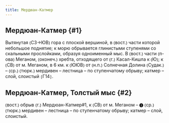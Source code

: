 ```yaml
---
title: Мердюан-Катмер
---
```

## Мердюан-Катмер {#1}

Вытянутая ⦅СЗ→ЮВ⦆ гора с плоской вершиной, в ⦅вост.⦆ части которой небольшое поднятие; к морю обрывается глинистыми ступенями со скальными прослойками, образуя одноименный мыс. В ⦅вост.⦆ части ⦅п-ова⦆ Меганом, ⦅оконеч.⦆ хребта, отходящего от ⦅г.⦆ Касал-Кишла к ⦅Ю⦆; к ⦅СВ⦆ от м. Меганом, в 6 км. к ⦅ЮЮВ⦆ от ⦅н.п.⦆ Солнечная Долина ⦅Судак.⦆ – ⦅ср.⦆ ⦅тюрк.⦆ мердивен – лестница – по ступенчатому обрыву; катмер – слой, слоистый ⦃Г14⦄.

## Мердюан-Катмер, Толстый мыс {#2}

⦅вост.⦆ обрыв ⦅г.⦆ Мердюан-Катмер#1, к ⦅СВ⦆ от м. Меганом – ❶ ⦅ср.⦆ ⦅тюрк.⦆ мердивен – лестница – по ступенчатому обрыву; катмер – слой, слоистый.
